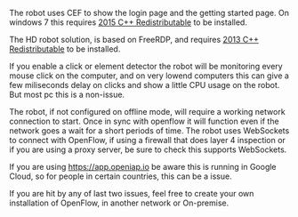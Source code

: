 The robot uses CEF to show the login page and the getting started page. 
On windows 7 this requires [2015 C++ Redistributable](https://www.microsoft.com/en-us/download/details.aspx?id=48145) to be installed.

The HD robot solution, is based on FreeRDP, and requires [2013 C++ Redistributable](https://www.microsoft.com/en-us/download/details.aspx?id=40784) to be installed.

If you enable a click or element detector the robot will be monitoring every mouse click on the computer, and on very lowend computers this can give a few miliseconds delay on clicks and show a little CPU usage on the robot. But most pc this is a non-issue.

The robot, if not configured on offline mode, will require a working network connection to start. Once in sync with openflow it will function even if the network goes a wait for a short periods of time.
The robot uses WebSockets to connect with OpenFlow, if using a firewall that does layer 4 inspection or if you are using a proxy server, be sure to check this supports WebSockets. 

If you are using https://app.openiap.io be aware this is running in Google Cloud, so for people in certain countries, this can be a issue. 

If you are hit by any of last two issues, feel free to create your own installation of OpenFlow, in another network or On-premise.